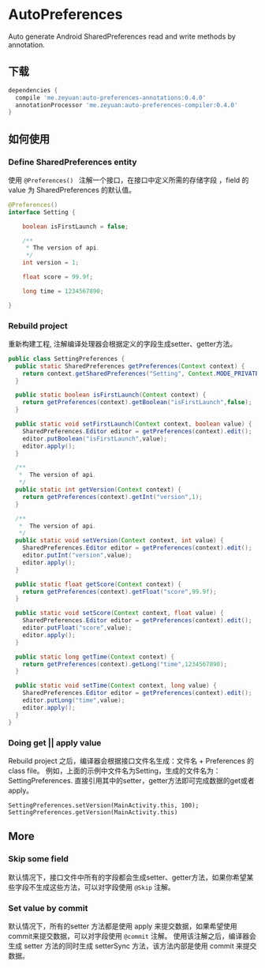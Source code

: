 # AutoPreferences
Auto generate Android SharedPreferences read and write methods by annotation.

## 下载 

```groovy
dependencies {
  compile 'me.zeyuan:auto-preferences-annotations:0.4.0'
  annotationProcessor 'me.zeyuan:auto-preferences-compiler:0.4.0'
}
```

## 如何使用

### Define SharedPreferences entity
使用 `@Preferences() `  注解一个接口，在接口中定义所需的存储字段 ，field 的 value 为 SharedPreferences 的默认值。

```java
@Preferences()
interface Setting {

    boolean isFirstLaunch = false;

    /**
     * The version of api.
     */
    int version = 1;

    float score = 99.9f;

    long time = 1234567890;

}
```

### Rebuild project

重新构建工程, 注解编译处理器会根据定义的字段生成setter、getter方法。

```java
public class SettingPreferences {
  public static SharedPreferences getPreferences(Context context) {
    return context.getSharedPreferences("Setting", Context.MODE_PRIVATE);
  }

  public static boolean isFirstLaunch(Context context) {
    return getPreferences(context).getBoolean("isFirstLaunch",false);
  }

  public static void setFirstLaunch(Context context, boolean value) {
    SharedPreferences.Editor editor = getPreferences(context).edit();
    editor.putBoolean("isFirstLaunch",value);
    editor.apply();
  }

  /**
   *  The version of api.
   */
  public static int getVersion(Context context) {
    return getPreferences(context).getInt("version",1);
  }

  /**
   *  The version of api.
   */
  public static void setVersion(Context context, int value) {
    SharedPreferences.Editor editor = getPreferences(context).edit();
    editor.putInt("version",value);
    editor.apply();
  }

  public static float getScore(Context context) {
    return getPreferences(context).getFloat("score",99.9f);
  }

  public static void setScore(Context context, float value) {
    SharedPreferences.Editor editor = getPreferences(context).edit();
    editor.putFloat("score",value);
    editor.apply();
  }

  public static long getTime(Context context) {
    return getPreferences(context).getLong("time",1234567890);
  }

  public static void setTime(Context context, long value) {
    SharedPreferences.Editor editor = getPreferences(context).edit();
    editor.putLong("time",value);
    editor.apply();
  }
}

```

### Doing get || apply value
Rebuild project 之后，编译器会根据接口文件名生成：文件名 + Preferences 的 class file。
例如，上面的示例中文件名为Setting，生成的文件名为：SettingPreferences. 直接引用其中的setter，getter方法即可完成数据的get或者apply。

```
SettingPreferences.setVersion(MainActivity.this, 100);
SettingPreferences.getVersion(MainActivity.this)
```

## More 

### Skip some field 
默认情况下，接口文件中所有的字段都会生成setter、getter方法，如果你希望某些字段不生成这些方法，可以对字段使用 `@Skip` 注解。

### Set value by commit

默认情况下，所有的setter 方法都是使用 apply 来提交数据，如果希望使用 commit来提交数据，可以对字段使用 `@commit` 注解。
使用该注解之后，编译器会生成 setter 方法的同时生成 setterSync 方法，该方法内部是使用 commit 来提交数据。